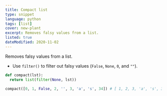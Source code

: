 ```yaml
---
title: Compact list
type: snippet
language: python
tags: [list]
cover: new-plant
excerpt: Removes falsy values from a list.
listed: true
dateModified: 2020-11-02
---
```


Removes falsy values from a list.

- Use `filter()` to filter out falsy values (`False`, `None`, `0`, and `""`).

```py
def compact(lst):
  return list(filter(None, lst))

compact([0, 1, False, 2, '', 3, 'a', 's', 34]) # [ 1, 2, 3, 'a', 's', 34 ]
```
